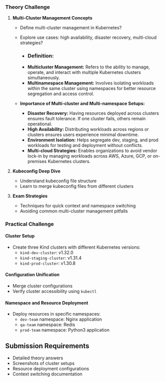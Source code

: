 ### Theory Challenge

1. **Multi-Cluster Management Concepts**
   - Define multi-cluster management in Kubernetes?
   - Explore use cases: high availability, disaster recovery, multi-cloud strategies?
     - <h3>Definition:</h2>
     - **Multicluster Management:** Refers to the ability to manage, operate, and interact with multiple Kubernetes clusters simultaneously.
     - **Multinamespace Management:** Involves isolating workloads within the same cluster using namespaces for better resource segregation and access control.

   - **Importance of Multi-cluster and Multi-namespace Setups:**
     - **Disaster Recovery:** Having resources deployed across clusters ensures fault tolerance. If one cluster fails, others remain operational.
     - **High Availability:** Distributing workloads across regions or clusters ensures users experience minimal downtime.
     - **Environment Isolation:** Helps segregate dev, staging, and prod workloads for testing and deployment without conflicts.
     - **Multi-cloud Strategies:** Enables organizations to avoid vendor lock-in by managing workloads across AWS, Azure, GCP, or on-premises Kubernetes clusters.


2. **Kubeconfig Deep Dive**
   - Understand kubeconfig file structure
   - Learn to merge kubeconfig files from different clusters

3. **Exam Strategies**
   - Techniques for quick context and namespace switching
   - Avoiding common multi-cluster management pitfalls

### Practical Challenge

#### Cluster Setup
- Create three Kind clusters with different Kubernetes versions:
  - `kind-dev-cluster`: v1.32.0
  - `kind-staging-cluster`: v1.31.4
  - `kind-prod-cluster`: v1.30.8

#### Configuration Unification
- Merge cluster configurations
- Verify cluster accessibility using `kubectl`

#### Namespace and Resource Deployment
- Deploy resources in specific namespaces:
  - `dev-team` namespace: Nginx application
  - `qa-team` namespace: Redis
  - `prod-team` namespace: Python3 application

## Submission Requirements

- Detailed theory answers
- Screenshots of cluster setups
- Resource deployment configurations
- Context switching documentation
